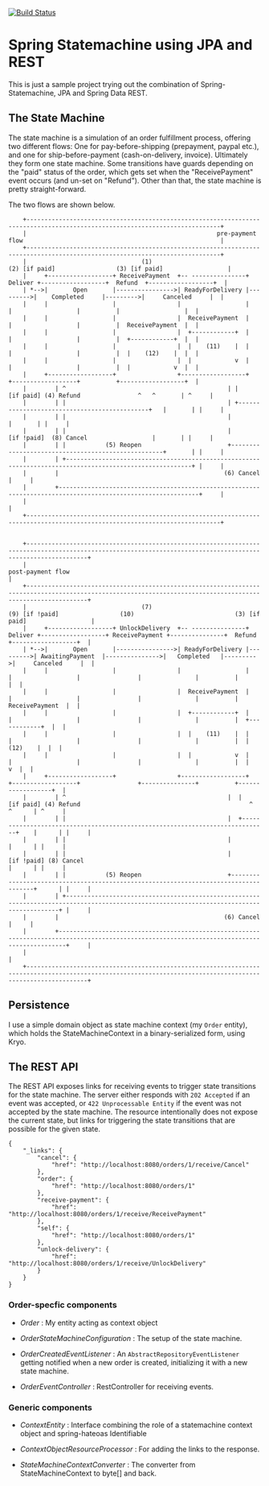 [ ![Build Status](https://travis-ci.org/otrosien/spring-statemachine-jpa.svg)](https://travis-ci.org/otrosien/spring-statemachine-jpa)


# Spring Statemachine using JPA and REST

This is just a sample project trying out the combination of Spring-Statemachine,
JPA and Spring Data REST.

## The State Machine

The state machine is a simulation of an order fulfillment process, offering two different flows: One for pay-before-shipping
(prepayment, paypal etc.), and one for ship-before-payment (cash-on-delivery, invoice). Ultimately they form one state machine. Some transitions have guards depending on the "paid" status of the order, which gets set when the "ReceivePayment" event occurs (and un-set on "Refund"). Other than that, the state machine is pretty straight-forward.

The two flows are shown below.

```
    +----------------------------------------------------------------------------------------------------------------------------+
    |                                                     pre-payment flow                                                       |
    +----------------------------------------------------------------------------------------------------------------------------+
    |                                (1)                            (2) [if paid]                 (3) [if paid]                  |
    |     +------------------+ ReceivePayment  +-- ---------------+  Deliver +------------------+  Refund  +------------------+  |
    | *-->|       Open       |---------------->| ReadyForDelivery |--------->|    Completed     |--------->|     Canceled     |  |
    |     |                  |                 |                  |          |                  |          |                  |  |
    |     |                  |                 |  ReceivePayment  |          |                  |          |  ReceivePayment  |  |
    |     |                  |                 |  +------------+  |          |                  |          |  +------------+  |  |
    |     |                  |                 |  |    (11)    |  |          |                  |          |  |    (12)    |  |  |
    |     |                  |                 |  |            v  |          |                  |          |  |            v  |  |
    |     +------------------+                 +------------------+          +------------------+          +------------------+  |
    |        | ^                                             | |         [if paid] (4) Refund                ^   ^       | ^     |
    |        | |                                             | +---------------------------------------------+   |       | |     |
    |        | |                                             |                                                   |       | |     |
    |        | |                                             |           [if !paid]  (8) Cancel                  |       | |     |
    |        | |           (5) Reopen                        +---------------------------------------------------+       | |     |
    |        | +---------------------------------------------------------------------------------------------------------+ |     |
    |        |                                              (6) Cancel                                                     |     |
    |        +-------------------------------------------------------------------------------------------------------------+     |
    |                                                                                                                            |
    +----------------------------------------------------------------------------------------------------------------------------+


    +-------------------------------------------------------------------------------------------------------------------------------------------------------------+
    |                                                                     post-payment flow                                                                       |
    +-------------------------------------------------------------------------------------------------------------------------------------------------------------+
    |                                (7)                            (9) [if !paid]                 (10)                            (3) [if paid]                  |
    |     +------------------+ UnlockDelivery  +-- ---------------+  Deliver +------------------+ ReceivePayment +---------------+  Refund  +------------------+  |
    | *-->|       Open       |---------------->| ReadyForDelivery |--------->| AwaitingPayment  |--------------->|   Completed   |--------->|     Canceled     |  |
    |     |                  |                 |                  |          |                  |                |               |          |                  |  |
    |     |                  |                 |  ReceivePayment  |          |                  |                |               |          |  ReceivePayment  |  |
    |     |                  |                 |  +------------+  |          |                  |                |               |          |  +------------+  |  |
    |     |                  |                 |  |    (11)    |  |          |                  |                |               |          |  |    (12)    |  |  |
    |     |                  |                 |  |            v  |          |                  |                |               |          |  |            v  |  |
    |     +------------------+                 +------------------+          +------------------+                +---------------+          +------------------+  |
    |        | ^                                             |  |          [if paid] (4) Refund                                               ^    ^      | ^     |
    |        | |                                             |  +-----------------------------------------------------------------------------+    |      | |     |
    |        | |                                             |                                                                                     |      | |     |
    |        | |                                             |             [if !paid] (8) Cancel                                                   |      | |     |
    |        | |           (5) Reopen                        +-------------------------------------------------------------------------------------+      | |     |
    |        | +------------------------------------------------------------------------------------------------------------------------------------------+ |     |
    |        |                                              (6) Cancel                                                                                      |     |
    |        +----------------------------------------------------------------------------------------------------------------------------------------------+     |
    |                                                                                                                                                             |
    +-------------------------------------------------------------------------------------------------------------------------------------------------------------+
```

## Persistence

I use a simple domain object as state machine context (my `Order` entity), which holds
the StateMachineContext in a binary-serialized form, using Kryo.


## The REST API

The REST API exposes links for receiving events to trigger state transitions for
the state machine. The server either responds with `202 Accepted` if an event was accepted,
or `422 Unprocessable Entity` if the event was not accepted by the state machine.
The resource intentionally does not expose the current state, but links for triggering
the state transitions that are possible for the given state.


```
{
    "_links": {
        "cancel": {
            "href": "http://localhost:8080/orders/1/receive/Cancel"
        }, 
        "order": {
            "href": "http://localhost:8080/orders/1"
        }, 
        "receive-payment": {
            "href": "http://localhost:8080/orders/1/receive/ReceivePayment"
        }, 
        "self": {
            "href": "http://localhost:8080/orders/1"
        }, 
        "unlock-delivery": {
            "href": "http://localhost:8080/orders/1/receive/UnlockDelivery"
        }
    }
}
```

### Order-specfic components

- *Order* : My entity acting as context object

- *OrderStateMachineConfiguration* : The setup of the state machine.

- *OrderCreatedEventListener* : An `AbstractRepositoryEventListener` getting notified
when a new order is created, initializing it with a new state machine.

- *OrderEventController* : RestController for receiving events.

### Generic components

- *ContextEntity* : Interface combining the role of a statemachine context object and spring-hateoas Identifiable

- *ContextObjectResourceProcessor* : For adding the links to the response.

- *StateMachineContextConverter* : The converter from StateMachineContext to byte[] and back.


